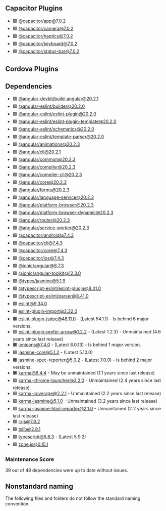 ## Capacitor Plugins

- 🟩 [@capacitor/app@7.0.2](https://github.com/ionic-team/capacitor-plugins.git)
- 🟩 [@capacitor/camera@7.0.2](https://github.com/ionic-team/capacitor-plugins.git)
- 🟩 [@capacitor/haptics@7.0.2](https://github.com/ionic-team/capacitor-plugins.git)
- 🟩 [@capacitor/keyboard@7.0.2](https://github.com/ionic-team/capacitor-plugins.git)
- 🟩 [@capacitor/status-bar@7.0.2](https://github.com/ionic-team/capacitor-plugins.git)
## Cordova Plugins

## Dependencies

- 🟩 [@angular-devkit/build-angular@20.2.1](https://github.com/angular/angular-cli.git)
- 🟩 [@angular-eslint/builder@20.2.0](https://github.com/angular-eslint/angular-eslint.git)
- 🟩 [@angular-eslint/eslint-plugin@20.2.0](https://github.com/angular-eslint/angular-eslint.git)
- 🟩 [@angular-eslint/eslint-plugin-template@20.2.0](https://github.com/angular-eslint/angular-eslint.git)
- 🟩 [@angular-eslint/schematics@20.2.0](https://github.com/angular-eslint/angular-eslint.git)
- 🟩 [@angular-eslint/template-parser@20.2.0](https://github.com/angular-eslint/angular-eslint.git)
- 🟩 [@angular/animations@20.2.3](https://github.com/angular/angular.git)
- 🟩 [@angular/cli@20.2.1](https://github.com/angular/angular-cli.git)
- 🟩 [@angular/common@20.2.3](https://github.com/angular/angular.git)
- 🟩 [@angular/compiler@20.2.3](https://github.com/angular/angular.git)
- 🟩 [@angular/compiler-cli@20.2.3](https://github.com/angular/angular.git)
- 🟩 [@angular/core@20.2.3](https://github.com/angular/angular.git)
- 🟩 [@angular/forms@20.2.3](https://github.com/angular/angular.git)
- 🟩 [@angular/language-service@20.2.3](https://github.com/angular/angular.git)
- 🟩 [@angular/platform-browser@20.2.3](https://github.com/angular/angular.git)
- 🟩 [@angular/platform-browser-dynamic@20.2.3](https://github.com/angular/angular.git)
- 🟩 [@angular/router@20.2.3](https://github.com/angular/angular.git)
- 🟩 [@angular/service-worker@20.2.3](https://github.com/angular/angular.git)
- 🟩 [@capacitor/android@7.4.3](https://github.com/ionic-team/capacitor.git)
- 🟩 [@capacitor/cli@7.4.3](https://github.com/ionic-team/capacitor.git)
- 🟩 [@capacitor/core@7.4.3](https://github.com/ionic-team/capacitor.git)
- 🟩 [@capacitor/ios@7.4.3](https://github.com/ionic-team/capacitor.git)
- 🟩 [@ionic/angular@8.7.3](https://github.com/ionic-team/ionic-framework.git)
- 🟩 [@ionic/angular-toolkit@12.3.0](https://github.com/ionic-team/angular-toolkit.git)
- 🟩 [@types/jasmine@5.1.9](https://github.com/DefinitelyTyped/DefinitelyTyped.git)
- 🟩 [@typescript-eslint/eslint-plugin@8.41.0](https://github.com/typescript-eslint/typescript-eslint.git)
- 🟩 [@typescript-eslint/parser@8.41.0](https://github.com/typescript-eslint/typescript-eslint.git)
- 🟩 [eslint@9.34.0](https://github.com/eslint/eslint.git)
- 🟩 [eslint-plugin-import@2.32.0](https://github.com/import-js/eslint-plugin-import.git)
- 🟧 [eslint-plugin-jsdoc@48.11.0](https://github.com/gajus/eslint-plugin-jsdoc.git) - (Latest 54.1.1) - Is behind 6 major versions.
- 🟥 [eslint-plugin-prefer-arrow@1.2.2](https://github.com/TristonJ/eslint-plugin-prefer-arrow.git) - (Latest 1.2.3) - Unmaintained (4.6 years since last release)
- 🟧 [ionicons@7.4.0](https://github.com/ionic-team/ionicons.git) - (Latest 8.0.13) - Is behind 1 major version.
- 🟩 [jasmine-core@5.1.2](https://github.com/jasmine/jasmine.git) - (Latest 5.10.0)
- 🟧 [jasmine-spec-reporter@5.0.2](https://github.com/bcaudan/jasmine-spec-reporter.git) - (Latest 7.0.0) - Is behind 2 major versions.
- 🟧 [karma@6.4.4](https://github.com/karma-runner/karma.git) - May be unmaintained (1.1 years since last release)
- 🟥 [karma-chrome-launcher@3.2.0](https://github.com/karma-runner/karma-chrome-launcher.git) - Unmaintained (2.4 years since last release)
- 🟥 [karma-coverage@2.2.1](https://github.com/karma-runner/karma-coverage.git) - Unmaintained (2.2 years since last release)
- 🟥 [karma-jasmine@5.1.0](https://github.com/karma-runner/karma-jasmine.git) - Unmaintained (3.2 years since last release)
- 🟥 [karma-jasmine-html-reporter@2.1.0](https://github.com/dfederm/karma-jasmine-html-reporter.git) - Unmaintained (2.2 years since last release)
- 🟩 [rxjs@7.8.2](https://github.com/reactivex/rxjs.git)
- 🟩 [tslib@2.8.1](https://github.com/Microsoft/tslib.git)
- 🟩 [typescript@5.8.3](https://github.com/microsoft/TypeScript.git) - (Latest 5.9.2)
- 🟩 [zone.js@0.15.1](https://github.com/angular/angular.git)
### Maintenance Score
39 out of 48 dependencies were up to date without issues.



## Nonstandard naming
The following files and folders do not follow the standard naming convention:

